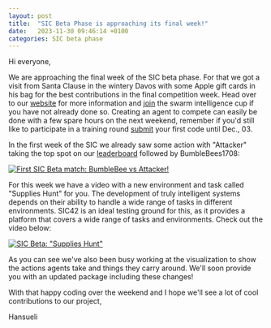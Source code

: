 ```yaml
---
layout: post
title:  "SIC Beta Phase is approaching its final week!"
date:   2023-11-30 09:46:14 +0100
categories: SIC beta phase
---
```


Hi everyone,

We are approaching the final week of the SIC beta phase. For that we got a visit from Santa Clause in the wintery Davos with some Apple gift cards in his bag for the best contributions in the
final competition week. Head over to our [website](https://lab42.global/sic/) for more information and [join](https://lab42.global/sic/registration/) the swarm intelligence cup if you
have not already done so. Creating an agent to compete can easily be done with a few spare hours on the next weekend, remember if you'd still like to participate in a training round [submit](https://lab42.global/sic/submission/)
your first code until Dec., 03.

In the first week of the SIC we already saw some action with "Attacker" taking the top spot on our [leaderboard](https://lab42.global/sic/leaderboard/) followed by BumbleBees1708:

[![First SIC Beta match: BumbleBee vs Attacker!](https://img.youtube.com/vi/HKv-GXPlHQA/0.jpg)](https://www.youtube.com/watch?v=HKv-GXPlHQA)

For this week we have a video with a new environment and task called "Supplies Hunt" for you. The development of truly intelligent systems depends on their ability to handle a wide range of tasks in different environments. 
SIC42 is an ideal testing ground for this, as it provides a platform that covers a wide range of tasks and environments. Check out the video below:

[![SIC Beta: "Supplies Hunt"](https://img.youtube.com/vi/IJjAQYoyDQY/0.jpg)](https://www.youtube.com/watch?v=IJjAQYoyDQY)

As you can see we've also been busy working at the visualization to show the actions agents take and things they carry around. We'll soon provide you with an updated package including these changes!

With that happy coding over the weekend and I hope we'll see a lot of cool contributions to our project,

Hansueli
